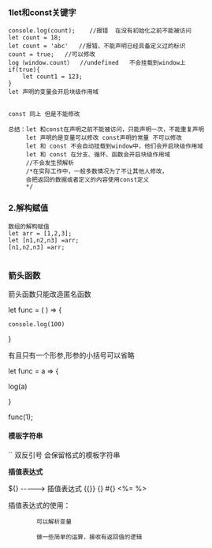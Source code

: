 ### 1let和const关键字

```
console.log(count);    //报错  在没有初始化之前不能被访问
let count = 18;
let count = 'abc'   //报错，不能声明已经具备定义过的标识
count = true;   //可以修改
log（window.count）  //undefined   不会挂载到window上
if(true){
    let count1 = 123;
}
let 声明的变量会开启块级作用域


const 同上 但是不能修改

总结：let 和const在声明之前不能被访问，只能声明一次，不能重复声明
	 let 声明的是变量可以修改 const声明的常量 不可以修改
	 let 和 const 不会自动挂载到window中，他们会开启块级作用域
	 let 和 const 在分支、循环、函数会开启块级作用域 
	 //不会发生预解析
	 /*在实际工作中，一般多数情况为了不让其他人修改，
	 会把返回的数据或者定义的内容使用const定义
	 */
```

### 2.解构赋值

```
数组的解构赋值
let arr = [1,2,3];
let [n1,n2,n3] =arr;
[n1,n2,n3] =arr;


```



### 箭头函数

箭头函数只能改造匿名函数

let func = ( ) => {

	console.log(100)

}

有且只有一个形参,形参的小括号可以省略

let func = a => {

log(a)

}

func(1);



#### 模板字符串

``  双反引号  会保留格式的模板字符串

**插值表达式**

${} ----->  插值表达式   {{}}   {}   #{}  <%= %>

插值表达式的使用：

			可以解析变量

			做一些简单的运算，接收有返回值的逻辑

  

